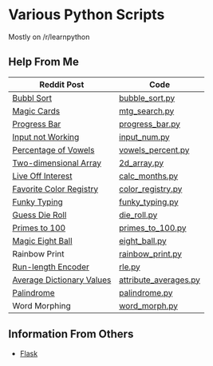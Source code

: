 # Various Python Scripts

Mostly on /r/learnpython

## Help From Me

| Reddit Post | Code |
| --- | --- |
| [Bubbl Sort](https://www.reddit.com/r/learnpython/comments/7qx0sz/trying_to_do_a_bubblesort_but_im_getting_weird/) | [bubble_sort.py](bubble_sort.py) |
| [Magic Cards](https://www.reddit.com/r/learnpython/comments/7hihsw/how_do_i_do_a_search_in_a_dictionary_of/) | [mtg_search.py](mtg_search.py) |
| [Progress Bar](https://www.reddit.com/r/learnpython/comments/7hyyvr/python_progress_bar_used_in_conda/) | [progress_bar.py](progress_bar.py) |
| [Input not Working](https://www.reddit.com/r/learnpython/comments/7i4ud9/a_newbie_here_help_figure_out_whats_wrong_with/) | [input_num.py](input_num.py) |
| [Percentage of Vowels](https://www.reddit.com/r/learnpython/comments/7iwztz/homework_with_percentages/) | [vowels_percent.py](vowels_percent.py) |
| [Two-dimensional Array](https://www.reddit.com/r/learnpython/comments/7qf8oc/create_a_matrix_of_alternating_zeroes/) | [2d_array.py](2d_array.py) |
| [Live Off Interest](https://www.reddit.com/r/learnpython/comments/7wi52f/help_with_python_program_for_school/) | [calc_months.py](calc_months.py) |
| [Favorite Color Registry](https://www.reddit.com/r/learnpython/comments/7whx65/help_with_a_challenge_i_have/) | [color_registry.py](color_registry.py) |
| [Funky Typing](https://www.reddit.com/r/learnpython/comments/7yazo3/when_i_print_two_strings_how_can_i_make_one_print/) | [funky_typing.py](funky_typing.py) |
| [Guess Die Roll](https://www.reddit.com/r/learnpython/comments/7yfemw/this_dice_game_doesnt_work/) | [die_roll.py](die_roll.py) |
| [Primes to 100](https://www.reddit.com/r/learnpython/comments/7yh454/a_program_in_2_parts_finding_if_a_number_is_prime/) | [primes_to_100.py](primes_to_100.py) |
| [Magic Eight Ball](https://www.reddit.com/r/learnpython/comments/7yj0kj/noob_question_about_magic8ballpy_in_automate_the/) | [eight_ball.py](eight_ball.py) |
| Rainbow Print | [rainbow_print.py](rainbow_print.py) |
| [Run-length Encoder](https://www.reddit.com/r/learnpython/comments/81it9t/run_length_encoding_of_a_list/) | [rle.py](rle.py) |
| [Average Dictionary Values](https://www.reddit.com/r/learnpython/comments/82e9pq/averaging_values_from_within_a_list_of/) | [attribute_averages.py](attribute_averages.py) |
| [Palindrome](https://www.reddit.com/r/learnpython/comments/82ucgu/calling_an_input_inside_a_def_function/) | [palindrome.py](palindrome.py) |
| Word Morphing | [word_morph.py](word_morph.py) |

## Information From Others

* [Flask](reddit_flask.md)
